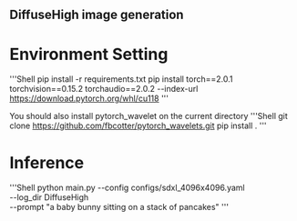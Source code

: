 ## DiffuseHigh image generation

# Environment Setting
'''Shell
pip install -r requirements.txt
pip install torch==2.0.1 torchvision==0.15.2 torchaudio==2.0.2 --index-url https://download.pytorch.org/whl/cu118
'''

You should also install pytorch_wavelet on the current directory
'''Shell
git clone https://github.com/fbcotter/pytorch_wavelets.git
pip install .
'''

# Inference
'''Shell
python main.py --config configs/sdxl_4096x4096.yaml \
--log_dir DiffuseHigh \
--prompt "a baby bunny sitting on a stack of pancakes"
'''
